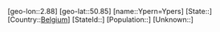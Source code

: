 ﻿---
location: [50.85,2.88]
type: City
tags:
- geo/City


SpocWebEntityId: 35756
isDeleted: false
confidential: public

---
[geo-lon::2.88]
[geo-lat::50.85]
[name::Ypern=Ypers]
[State::]
[Country::[Belgium](geo/Continent/Europe/Belgium.md)]
[StateId::]
[Population::]
[Unknown::]

